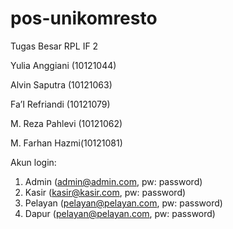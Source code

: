 # pos-unikomresto
Tugas Besar RPL IF 2

Yulia Anggiani (10121044)

Alvin Saputra (10121063)

Fa’I Refriandi (10121079)

M. Reza Pahlevi (10121062)

M. Farhan Hazmi(10121081)


Akun login:
1. Admin (admin@admin.com, pw: password)
2. Kasir (kasir@kasir.com, pw: password)
3. Pelayan (pelayan@pelayan.com, pw: password)
4. Dapur (pelayan@pelayan.com, pw: password)
